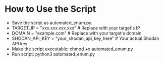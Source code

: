 # How to Use the Script
- Save the script as automated_enum.py.
- TARGET_IP = "xxx.xxx.xxx.xxx"   # Replace with your target's IP
- DOMAIN = "example.com"          # Replace with your target's domain
- SHODAN_API_KEY = "your_shodan_api_key_here"  # Your actual Shodan API key
- Make the script executable: chmod +x automated_enum.py
- Run script: python3 automated_enum.py

